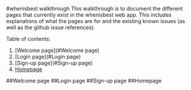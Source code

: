 #whenisbest walkthrough
This walkthrough is to document the different pages that currently exist in the whenisbest web app.
This includes explanations of what the pages are for and the existing known issues (as well as the github issue references). 

Table of contents:

1. [Welcome page](#Welcome page)
1. [Login page](#Login page)
1. [Sign-up page](#Sign-up page)
1. [Homepage](#Homepage)

##Welcome page
##Login page
##Sign-up page
##Homepage
